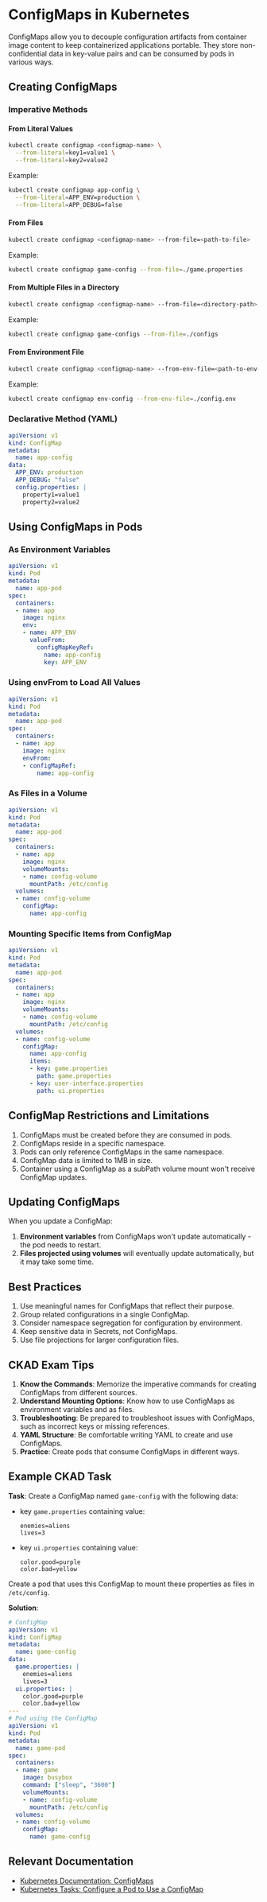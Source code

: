 # ConfigMaps in Kubernetes

ConfigMaps allow you to decouple configuration artifacts from container image content to keep containerized applications portable. They store non-confidential data in key-value pairs and can be consumed by pods in various ways.

## Creating ConfigMaps

### Imperative Methods

#### From Literal Values
```bash
kubectl create configmap <configmap-name> \
  --from-literal=key1=value1 \
  --from-literal=key2=value2
```

Example:
```bash
kubectl create configmap app-config \
  --from-literal=APP_ENV=production \
  --from-literal=APP_DEBUG=false
```

#### From Files
```bash
kubectl create configmap <configmap-name> --from-file=<path-to-file>
```

Example:
```bash
kubectl create configmap game-config --from-file=./game.properties
```

#### From Multiple Files in a Directory
```bash
kubectl create configmap <configmap-name> --from-file=<directory-path>
```

Example:
```bash
kubectl create configmap game-configs --from-file=./configs
```

#### From Environment File
```bash
kubectl create configmap <configmap-name> --from-env-file=<path-to-env-file>
```

Example:
```bash
kubectl create configmap env-config --from-env-file=./config.env
```

### Declarative Method (YAML)

```yaml
apiVersion: v1
kind: ConfigMap
metadata:
  name: app-config
data:
  APP_ENV: production
  APP_DEBUG: "false"
  config.properties: |
    property1=value1
    property2=value2
```

## Using ConfigMaps in Pods

### As Environment Variables

```yaml
apiVersion: v1
kind: Pod
metadata:
  name: app-pod
spec:
  containers:
  - name: app
    image: nginx
    env:
    - name: APP_ENV
      valueFrom:
        configMapKeyRef:
          name: app-config
          key: APP_ENV
```

### Using envFrom to Load All Values

```yaml
apiVersion: v1
kind: Pod
metadata:
  name: app-pod
spec:
  containers:
  - name: app
    image: nginx
    envFrom:
    - configMapRef:
        name: app-config
```

### As Files in a Volume

```yaml
apiVersion: v1
kind: Pod
metadata:
  name: app-pod
spec:
  containers:
  - name: app
    image: nginx
    volumeMounts:
    - name: config-volume
      mountPath: /etc/config
  volumes:
  - name: config-volume
    configMap:
      name: app-config
```

### Mounting Specific Items from ConfigMap

```yaml
apiVersion: v1
kind: Pod
metadata:
  name: app-pod
spec:
  containers:
  - name: app
    image: nginx
    volumeMounts:
    - name: config-volume
      mountPath: /etc/config
  volumes:
  - name: config-volume
    configMap:
      name: app-config
      items:
      - key: game.properties
        path: game.properties
      - key: user-interface.properties
        path: ui.properties
```

## ConfigMap Restrictions and Limitations

1. ConfigMaps must be created before they are consumed in pods.
2. ConfigMaps reside in a specific namespace.
3. Pods can only reference ConfigMaps in the same namespace.
4. ConfigMap data is limited to 1MB in size.
5. Container using a ConfigMap as a subPath volume mount won't receive ConfigMap updates.

## Updating ConfigMaps

When you update a ConfigMap:

1. **Environment variables** from ConfigMaps won't update automatically - the pod needs to restart.
2. **Files projected using volumes** will eventually update automatically, but it may take some time.

## Best Practices

1. Use meaningful names for ConfigMaps that reflect their purpose.
2. Group related configurations in a single ConfigMap.
3. Consider namespace segregation for configuration by environment.
4. Keep sensitive data in Secrets, not ConfigMaps.
5. Use file projections for larger configuration files.

## CKAD Exam Tips

1. **Know the Commands**: Memorize the imperative commands for creating ConfigMaps from different sources.
2. **Understand Mounting Options**: Know how to use ConfigMaps as environment variables and as files.
3. **Troubleshooting**: Be prepared to troubleshoot issues with ConfigMaps, such as incorrect keys or missing references.
4. **YAML Structure**: Be comfortable writing YAML to create and use ConfigMaps.
5. **Practice**: Create pods that consume ConfigMaps in different ways.

## Example CKAD Task

**Task**: Create a ConfigMap named `game-config` with the following data:
- key `game.properties` containing value:
  ```
  enemies=aliens
  lives=3
  ```
- key `ui.properties` containing value:
  ```
  color.good=purple
  color.bad=yellow
  ```
Create a pod that uses this ConfigMap to mount these properties as files in `/etc/config`.

**Solution**:

```yaml
# ConfigMap
apiVersion: v1
kind: ConfigMap
metadata:
  name: game-config
data:
  game.properties: |
    enemies=aliens
    lives=3
  ui.properties: |
    color.good=purple
    color.bad=yellow
---
# Pod using the ConfigMap
apiVersion: v1
kind: Pod
metadata:
  name: game-pod
spec:
  containers:
  - name: game
    image: busybox
    command: ["sleep", "3600"]
    volumeMounts:
    - name: config-volume
      mountPath: /etc/config
  volumes:
  - name: config-volume
    configMap:
      name: game-config
```

## Relevant Documentation

- [Kubernetes Documentation: ConfigMaps](https://kubernetes.io/docs/concepts/configuration/configmap/)
- [Kubernetes Tasks: Configure a Pod to Use a ConfigMap](https://kubernetes.io/docs/tasks/configure-pod-container/configure-pod-configmap/)
